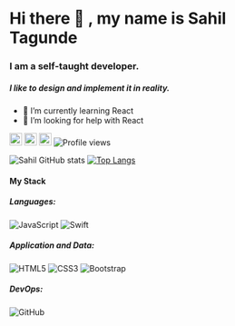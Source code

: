 # Hi there :wave: , my name is Sahil Tagunde
### I am a self-taught developer.
##### I like to design and implement it in reality.


- 🌱 I’m currently learning React 
- 🤔 I’m looking for help with React 


[<img src='https://cdn.jsdelivr.net/npm/simple-icons@3.0.1/icons/github.svg' alt='github' width='22px'>](https://github.com/Tagsahil)  [<img src='https://cdn.jsdelivr.net/npm/simple-icons@3.0.1/icons/linkedin.svg' alt='linkedin' width='22px'>](https://www.linkedin.com/in/sahil-tagunde-6a9394154/)  [<img src='https://cdn.jsdelivr.net/npm/simple-icons@3.0.1/icons/twitter.svg' alt='twitter' width='22px'>](https://twitter.com/tagsahil) ![Profile views](https://gpvc.arturio.dev/Tagsahil)  

![Sahil GitHub stats](https://github-readme-stats.vercel.app/api?username=Tagsahil&theme=great-gatsby&show_icons=true)
[![Top Langs](https://github-readme-stats.vercel.app/api/top-langs/?username=Tagsahil&layout=compact&theme=great-gatsby)](https://github.com/anuraghazra/github-readme-stats)

#### My Stack
##### Languages:
<img alt="JavaScript" src="https://img.shields.io/badge/javascript-%23323330.svg?style=for-the-badge&logo=javascript&logoColor=%23F7DF1E"/> <img alt="Swift" src="https://img.shields.io/badge/swift-%23FA7343.svg?style=for-the-badge&logo=swift&logoColor=white"/>

##### Application and Data:
<img alt="HTML5" src="https://img.shields.io/badge/html5-%23E34F26.svg?style=for-the-badge&logo=html5&logoColor=white"/> <img alt="CSS3" src="https://img.shields.io/badge/css3-%231572B6.svg?style=for-the-badge&logo=css3&logoColor=white"/> <img alt="Bootstrap" src="https://img.shields.io/badge/bootstrap-%23563D7C.svg?style=for-the-badge&logo=bootstrap&logoColor=white"/>

##### DevOps:
<img alt="GitHub" src="https://img.shields.io/badge/github-%23121011.svg?style=for-the-badge&logo=github&logoColor=white"/>

